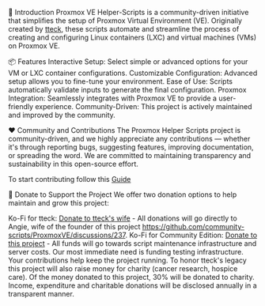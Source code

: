🚀  Introduction
Proxmox VE Helper-Scripts is a community-driven initiative that simplifies the setup of Proxmox Virtual Environment (VE). Originally created by [tteck](https://github.com/tteck), these scripts automate and streamline the process of creating and configuring Linux containers (LXC) and virtual machines (VMs) on Proxmox VE.

📦  Features
Interactive Setup: Select simple or advanced options for your VM or LXC container configurations.
Customizable Configuration: Advanced setup allows you to fine-tune your environment.
Ease of Use: Scripts automatically validate inputs to generate the final configuration.
Proxmox Integration: Seamlessly integrates with Proxmox VE to provide a user-friendly experience.
Community-Driven: This project is actively maintained and improved by the community.

❤️  Community and Contributions
The Proxmox Helper Scripts project is community-driven, and we highly appreciate any contributions — whether it's through reporting bugs, suggesting features, improving documentation, or spreading the word. We are committed to maintaining transparency and sustainability in this open-source effort.

To start contributing follow this [Guide](https://github.com/community-scripts/ProxmoxVE/wiki/CONTRIBUTING)

💖  Donate to Support the Project
We offer two donation options to help maintain and grow this project:

Ko-Fi for tteck: [Donate to tteck's wife](https://ko-fi.com/proxmoxhelperscripts) - All donations will go directly to Angie, wife of the founder of this project https://github.com/community-scripts/ProxmoxVE/discussions/237.
Ko-Fi for Community Edition: [Donate to this project](https://ko-fi.com/community_scripts) - All funds will go towards script maintenance infrastructure and server costs. Our most immediate need is funding testing infrastructure. Your contributions help keep the project running. To honor tteck's legacy this project will also raise money for charity (cancer research, hospice care). Of the money donated to this project, 30% will be donated to charity. Income, expenditure and charitable donations will be disclosed annually in a transparent manner.